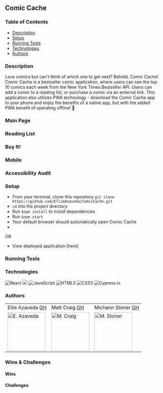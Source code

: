 ## Comic Cache

### Table of Contents
* [Description](#description)
* [Setup](#setup)
* [Running Tests](#runningtests)
* [Technologies](#technologies)
* [Authors](#authors)


### Description
Love comics but can't think of which one to get next? Behold, Comic Cache! Comic Cache is a bestseller comic application, where users can see the top 10 comics each week from the New York Times Bestseller API. Users can add a comic to a reading list, or purchase a comic via an external link. This application also utilizes PWA technology - download the Comic Cache app to your phone and enjoy the benefits of a native app, but with the added PWA benefit of operating offline! 🤯


### Main Page

### Reading List

### Buy It!

### Mobile

### Accessibility Audit 

### Setup
* From your terminal, clone this repository 
`git clone https://github.com/EllieAzaveda/ComicCache.git`  
* `cd` into the project directory
* Run `$npm install` to install dependencies
* Run `$npm start` 
* Your default browser should automatically open Comic Cache
* 
OR 
* View deployed application [here]

### Running Tests


### Technologies
<p>
  <img alt="React" src="https://img.shields.io/badge/react%20-%2320232a.svg?&style=for-the-badge&logo=react&logoColor=%2361DAFB"/>
  
  <img src="https://img.shields.io/badge/React_Router-CA4245?style=for-the-badge&logo=react-router&logoColor=white"/>
  
  <img alt="JavaScript" src="https://img.shields.io/badge/javascript%20-%23323330.svg?&style=for-the-badge&logo=javascript&logoColor=%23F7DF1E"/>
  
  <img alt="HTML5" src="https://img.shields.io/badge/html5%20-%23E34F26.svg?&style=for-the-badge&logo=html5&logoColor=white"/>
  
  <img alt="CSS3" src="https://img.shields.io/badge/css3%20-%231572B6.svg?&style=for-the-badge&logo=css3&logoColor=white"/>
  
  <img alt="Cypress.io" src="https://camo.githubusercontent.com/bd9c528263673db09f67bcf3445ba8e5512cfb6829e966a31ef7a378933b231a/68747470733a2f2f696d672e736869656c64732e696f2f62616467652f2d437970726573732e696f2d626c61636b3f7374796c653d666f722d7468652d6261646765266c6f676f3d637970726573732e696f266c6f676f436f6c6f723d7768697465"/>
</p>

### Authors 
<table>
    <tr>
        <td> Ellie Azaveda <a href="https://github.com/EllieAzaveda">GH</td>
        <td> Matt Craig <a href="https://github.com/mcraig2342">GH</td>
        <td> Michann Stoner <a href="https://github.com/michannstoner">GH</td>
    </tr>
    </tr>
        <td><img src="https://avatars.githubusercontent.com/u/76409536?v=4" alt="E. Azaveda" width="125" height="auto" /></td>
        <td><img src="https://avatars.githubusercontent.com/u/75296592?v=4" alt="M. Craig" width="125" height="auto" /></td>
        <td><img src="https://avatars.githubusercontent.com/u/76269802?v=4" alt="M. Stoner" width="125" height="auto" /></td>
    </tr>
</table>


### Wins & Challenges

#### Wins


#### Challenges


